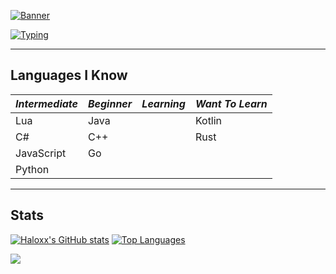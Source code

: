 [![Banner](https://assets.ppy.sh/user-profile-covers/6117525/54f053e1e3c818c2728c971e210084dcd29b0a30afcc0e5ef800ad2786f8c161.jpeg)](https://github.com/keplerHaloxx)

[![Typing](https://readme-typing-svg.demolab.com?font=Fira+Code&duration=3500&pause=500&center=true&vCenter=true&width=950&lines=I+am+Haloxx)](https://git.io/typing-svg)

---

## Languages I Know
| ***Intermediate*** | ***Beginner*** | ***Learning*** | ***Want To Learn*** |
| ----------- | ----------- | ----------- | ----------- |
| Lua | Java | <Learning> | Kotlin
| C# | C++ | <Learning> | Rust
| JavaScript | Go | <Learning> | <Want To Learn>
| Python | <Beginner> | <Learning> | <Want To Learn>

---
  
## Stats
[![Haloxx's GitHub stats](https://github-readme-stats.vercel.app/api?username=keplerHaloxx&show_icons=true&theme=nord)](https://github.com/keplerHaloxx)
[![Top Languages](https://github-readme-stats.vercel.app/api/top-langs/?username=keplerHaloxx&layout=compact&theme=nord)](https://github.com/keplerHaloxx)

![](https://hit.yhype.me/github/profile?user_id=80098945)

